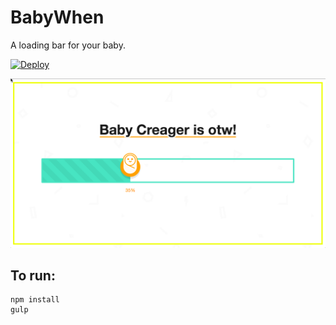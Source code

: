 # BabyWhen

A loading bar for your baby.

[![Deploy](https://www.herokucdn.com/deploy/button.svg)](https://heroku.com/deploy)

![BabyWhen Screenshot](/screenshot.png)

## To run:
```
npm install
gulp
```
